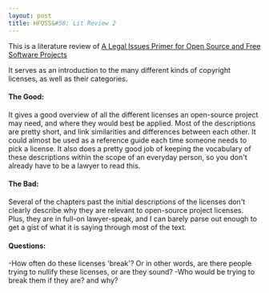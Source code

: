 ```yaml
---
layout: post
title: HFOSS&#58; Lit Review 2
---
```

This is a literature review of [A Legal Issues Primer for Open Source and Free Software Projects](https://bizlegfoss-ritigm.rhcloud.com/static/books/foss-primer.pdf)

It serves as an introduction to the many different kinds of copyright licenses, as well as their categories. 

<!--READMORE-->

#### The Good:
It gives a good overview of all the different licenses an open-source project may need, and where they would best be applied. Most of the descriptions are pretty short, and link similarities and differences between each other. It could almost be used as a reference guide each time someone needs to pick a license. It also does a pretty good job of keeping the vocabulary of these descriptions within the scope of an everyday person, so you don't already have to be a lawyer to read this.

#### The Bad:
Several of the chapters past the initial descriptions of the licenses don't clearly describe why they are relevant to open-source project licenses. Plus, they are in full-on lawyer-speak, and I can barely parse out enough to get a gist of what it is saying through most of the text.

#### Questions:
-How often do these licenses 'break'? Or in other words, are there people trying to nullify these licenses, or are they sound?
-Who would be trying to break them if they are? and why?
